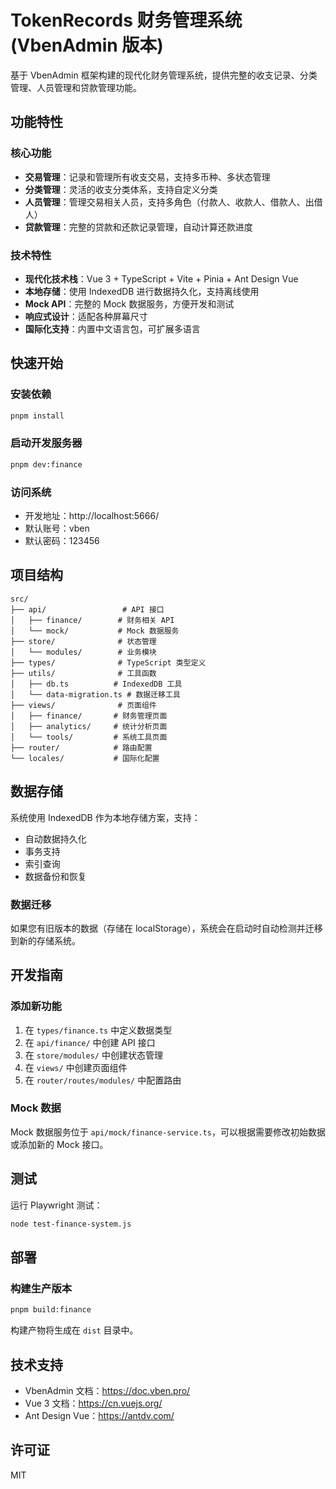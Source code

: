 # TokenRecords 财务管理系统 (VbenAdmin 版本)

基于 VbenAdmin 框架构建的现代化财务管理系统，提供完整的收支记录、分类管理、人员管理和贷款管理功能。

## 功能特性

### 核心功能

- **交易管理**：记录和管理所有收支交易，支持多币种、多状态管理
- **分类管理**：灵活的收支分类体系，支持自定义分类
- **人员管理**：管理交易相关人员，支持多角色（付款人、收款人、借款人、出借人）
- **贷款管理**：完整的贷款和还款记录管理，自动计算还款进度

### 技术特性

- **现代化技术栈**：Vue 3 + TypeScript + Vite + Pinia + Ant Design Vue
- **本地存储**：使用 IndexedDB 进行数据持久化，支持离线使用
- **Mock API**：完整的 Mock 数据服务，方便开发和测试
- **响应式设计**：适配各种屏幕尺寸
- **国际化支持**：内置中文语言包，可扩展多语言

## 快速开始

### 安装依赖

```bash
pnpm install
```

### 启动开发服务器

```bash
pnpm dev:finance
```

### 访问系统

- 开发地址：http://localhost:5666/
- 默认账号：vben
- 默认密码：123456

## 项目结构

```
src/
├── api/                 # API 接口
│   ├── finance/        # 财务相关 API
│   └── mock/           # Mock 数据服务
├── store/              # 状态管理
│   └── modules/        # 业务模块
├── types/              # TypeScript 类型定义
├── utils/              # 工具函数
│   ├── db.ts          # IndexedDB 工具
│   └── data-migration.ts # 数据迁移工具
├── views/              # 页面组件
│   ├── finance/       # 财务管理页面
│   ├── analytics/     # 统计分析页面
│   └── tools/         # 系统工具页面
├── router/            # 路由配置
└── locales/           # 国际化配置
```

## 数据存储

系统使用 IndexedDB 作为本地存储方案，支持：

- 自动数据持久化
- 事务支持
- 索引查询
- 数据备份和恢复

### 数据迁移

如果您有旧版本的数据（存储在 localStorage），系统会在启动时自动检测并迁移到新的存储系统。

## 开发指南

### 添加新功能

1. 在 `types/finance.ts` 中定义数据类型
2. 在 `api/finance/` 中创建 API 接口
3. 在 `store/modules/` 中创建状态管理
4. 在 `views/` 中创建页面组件
5. 在 `router/routes/modules/` 中配置路由

### Mock 数据

Mock 数据服务位于 `api/mock/finance-service.ts`，可以根据需要修改初始数据或添加新的 Mock 接口。

## 测试

运行 Playwright 测试：

```bash
node test-finance-system.js
```

## 部署

### 构建生产版本

```bash
pnpm build:finance
```

构建产物将生成在 `dist` 目录中。

## 技术支持

- VbenAdmin 文档：https://doc.vben.pro/
- Vue 3 文档：https://cn.vuejs.org/
- Ant Design Vue：https://antdv.com/

## 许可证

MIT
